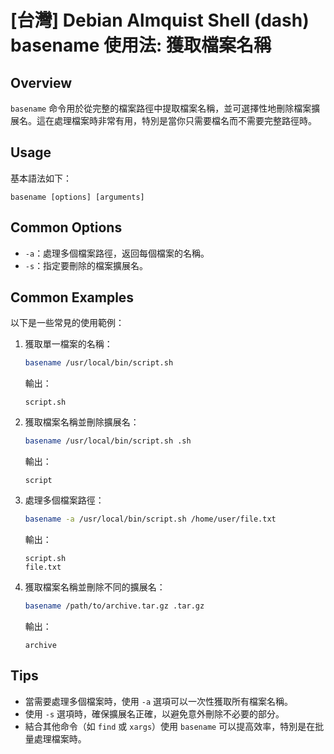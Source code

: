 # [台灣] Debian Almquist Shell (dash) basename 使用法: 獲取檔案名稱

## Overview
`basename` 命令用於從完整的檔案路徑中提取檔案名稱，並可選擇性地刪除檔案擴展名。這在處理檔案時非常有用，特別是當你只需要檔名而不需要完整路徑時。

## Usage
基本語法如下：
```
basename [options] [arguments]
```

## Common Options
- `-a`：處理多個檔案路徑，返回每個檔案的名稱。
- `-s`：指定要刪除的檔案擴展名。

## Common Examples
以下是一些常見的使用範例：

1. 獲取單一檔案的名稱：
   ```sh
   basename /usr/local/bin/script.sh
   ```
   輸出：
   ```
   script.sh
   ```

2. 獲取檔案名稱並刪除擴展名：
   ```sh
   basename /usr/local/bin/script.sh .sh
   ```
   輸出：
   ```
   script
   ```

3. 處理多個檔案路徑：
   ```sh
   basename -a /usr/local/bin/script.sh /home/user/file.txt
   ```
   輸出：
   ```
   script.sh
   file.txt
   ```

4. 獲取檔案名稱並刪除不同的擴展名：
   ```sh
   basename /path/to/archive.tar.gz .tar.gz
   ```
   輸出：
   ```
   archive
   ```

## Tips
- 當需要處理多個檔案時，使用 `-a` 選項可以一次性獲取所有檔案名稱。
- 使用 `-s` 選項時，確保擴展名正確，以避免意外刪除不必要的部分。
- 結合其他命令（如 `find` 或 `xargs`）使用 `basename` 可以提高效率，特別是在批量處理檔案時。